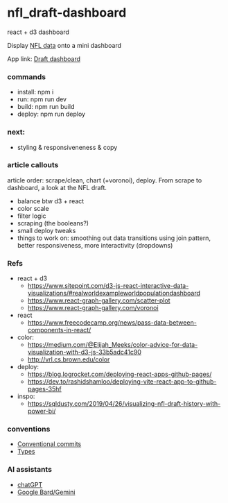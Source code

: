 # nfl_draft-dashboard

react + d3 dashboard

Display [NFL data](http://https://www.pro-football-reference.com/) onto a mini dashboard

App link: [Draft dashboard](https://dmalary.github.io/nfl_draft-dashboard/)

### commands
- install: npm i
- run: npm run dev
- build: npm run build
- deploy: npm run deploy

### next: 
- styling & responsiveneness & copy

### article callouts
article order: scrape/clean, chart (+voronoi), deploy. From scrape to dashboard, a look at the NFL draft.
- balance btw d3 + react
- color scale
- filter logic
- scraping (the booleans?)
- small deploy tweaks
- things to work on: smoothing out data transitions using join pattern, better responsiveness, more interactivity (dropdowns)

### Refs
- react + d3
  - https://www.sitepoint.com/d3-js-react-interactive-data-visualizations/#realworldexampleworldpopulationdashboard
  - https://www.react-graph-gallery.com/scatter-plot
  - https://www.react-graph-gallery.com/voronoi
- react
  - https://www.freecodecamp.org/news/pass-data-between-components-in-react/
- color:
  - https://medium.com/@Elijah_Meeks/color-advice-for-data-visualization-with-d3-js-33b5adc41c90
  - http://vrl.cs.brown.edu/color
- deploy:
  - https://blog.logrocket.com/deploying-react-apps-github-pages/
  - https://dev.to/rashidshamloo/deploying-vite-react-app-to-github-pages-35hf
- inspo:
  - https://sqldusty.com/2019/04/26/visualizing-nfl-draft-history-with-power-bi/


### conventions
- [Conventional commits](https://www.conventionalcommits.org/en/v1.0.0/#summary)
- [Types](https://www.typescriptlang.org/docs/handbook/basic-types.html)


### AI assistants
- [chatGPT](https://chat.openai.com/)
- [Google Bard/Gemini](https://gemini.google.com/app)
